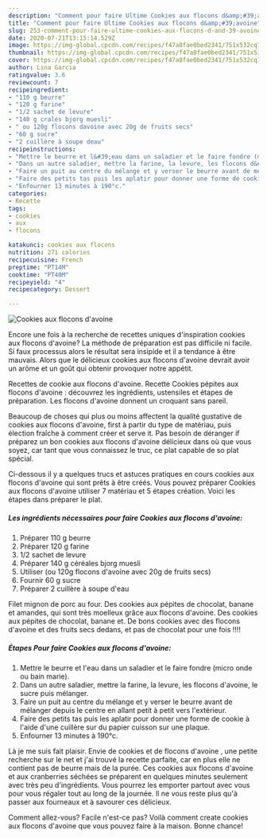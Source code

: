 ```yaml
---
description: "Comment pour faire Ultime Cookies aux flocons d&amp;#39;avoine"
title: "Comment pour faire Ultime Cookies aux flocons d&amp;#39;avoine"
slug: 253-comment-pour-faire-ultime-cookies-aux-flocons-d-and-39-avoine
date: 2020-07-21T13:15:14.529Z
image: https://img-global.cpcdn.com/recipes/f47a8fae0bed2341/751x532cq70/cookies-aux-flocons-davoine-photo-principale-de-la-recette.jpg
thumbnail: https://img-global.cpcdn.com/recipes/f47a8fae0bed2341/751x532cq70/cookies-aux-flocons-davoine-photo-principale-de-la-recette.jpg
cover: https://img-global.cpcdn.com/recipes/f47a8fae0bed2341/751x532cq70/cookies-aux-flocons-davoine-photo-principale-de-la-recette.jpg
author: Lina Garcia
ratingvalue: 3.6
reviewcount: 7
recipeingredient:
- "110 g beurre"
- "120 g farine"
- "1/2 sachet de levure"
- "140 g crales bjorg muesli"
- " ou 120g flocons davoine avec 20g de fruits secs"
- "60 g sucre"
- "2 cuillère à soupe deau"
recipeinstructions:
- "Mettre le beurre et l&#39;eau dans un saladier et le faire fondre (micro onde ou bain marie)."
- "Dans un autre saladier, mettre la farine, la levure, les flocons d&#39;avoine, le sucre puis mélanger."
- "Faire un puit au centre du mélange et y verser le beurre avant de mélanger depuis le centre en allant petit à petit vers l&#39;extérieur."
- "Faire des petits tas puis les aplatir pour donner une forme de cookie à l&#39;aide d&#39;une cuillère sur du papier cuisson sur une plaque."
- "Enfourner 13 minutes à 190°c."
categories:
- Recette
tags:
- cookies
- aux
- flocons

katakunci: cookies aux flocons 
nutrition: 271 calories
recipecuisine: French
preptime: "PT14M"
cooktime: "PT40M"
recipeyield: "4"
recipecategory: Dessert

---
```



![Cookies aux flocons d&#39;avoine](https://img-global.cpcdn.com/recipes/f47a8fae0bed2341/751x532cq70/cookies-aux-flocons-davoine-photo-principale-de-la-recette.jpg)

Encore une fois à la recherche de recettes uniques d'inspiration cookies aux flocons d&#39;avoine? La méthode de préparation est pas difficile ni facile. Si faux processus alors le résultat sera insipide et il a tendance à être mauvais. Alors que le délicieux cookies aux flocons d&#39;avoine devrait avoir un arôme et un goût qui obtenir provoquer notre appétit.

Recettes de cookie aux flocons d&#39;avoine. Recette Cookies pépites aux flocons d&#39;avoine : découvrez les ingrédients, ustensiles et étapes de préparation. Les flocons d&#39;avoine donnent un croquant sans pareil.

Beaucoup de choses qui plus ou moins affectent la qualité gustative de cookies aux flocons d&#39;avoine, first à partir du type de matériau, puis élection fraîche à comment créer et serve it. Pas besoin de déranger if préparez un bon cookies aux flocons d&#39;avoine délicieux dans où que vous soyez, car tant que vous connaissez le truc, ce plat capable de so plat spécial.


Ci-dessous il y a quelques trucs et astuces pratiques en cours cookies aux flocons d&#39;avoine qui sont prêts à être créés. Vous pouvez préparer Cookies aux flocons d&#39;avoine utiliser 7 matériau et 5 étapes création. Voici les étapes dans préparer le plat.

<!--inarticleads1-->

##### Les ingrédients nécessaires pour faire Cookies aux flocons d&#39;avoine:

1. Préparer 110 g beurre
1. Préparer 120 g farine
1.  1/2 sachet de levure
1. Préparer 140 g céréales bjorg muesli
1. Utiliser  (ou 120g flocons d&#39;avoine avec 20g de fruits secs)
1. Fournir 60 g sucre
1. Préparer 2 cuillère à soupe d&#39;eau


Filet mignon de porc au four. Des cookies aux pépites de chocolat, banane et amandes, qui sont très moelleux grâce aux flocons d&#39;avoine. Des cookies aux pépites de chocolat, banane et. De bons cookies avec des flocons d&#39;avoine et des fruits secs dedans, et pas de chocolat pour une fois !!!! 

<!--inarticleads2-->

##### Étapes Pour faire Cookies aux flocons d&#39;avoine:

1. Mettre le beurre et l&#39;eau dans un saladier et le faire fondre (micro onde ou bain marie).
1. Dans un autre saladier, mettre la farine, la levure, les flocons d&#39;avoine, le sucre puis mélanger.
1. Faire un puit au centre du mélange et y verser le beurre avant de mélanger depuis le centre en allant petit à petit vers l&#39;extérieur.
1. Faire des petits tas puis les aplatir pour donner une forme de cookie à l&#39;aide d&#39;une cuillère sur du papier cuisson sur une plaque.
1. Enfourner 13 minutes à 190°c.


Là je me suis fait plaisir. Envie de cookies et de flocons d&#39;avoine , une petite recherche sur le net et j&#39;ai trouvé la recette parfaite, car en plus elle ne contient pas de beurre mais de la purée. Ces cookies aux flocons d&#39;avoine et aux cranberries séchées se préparent en quelques minutes seulement avec très peu d&#39;ingrédients. Vous pourrez les emporter partout avec vous pour vous régaler tout au long de la journée. Il ne vous reste plus qu&#39;à passer aux fourneaux et à savourer ces délicieux. 


Comment allez-vous? Facile n'est-ce pas? Voilà comment create cookies aux flocons d&#39;avoine que vous pouvez faire à la maison. Bonne chance!
